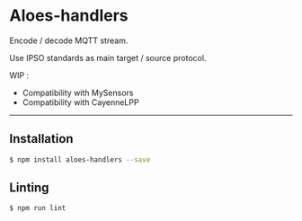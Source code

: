 # Aloes-handlers

Encode / decode MQTT stream.

Use IPSO standards as main target / source protocol.

WIP :

-   Compatibility with MySensors
-   Compatibility with CayenneLPP

---

## Installation

```bash
$ npm install aloes-handlers --save
```

## Linting

```bash
$ npm run lint
```